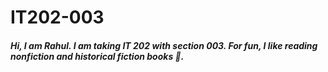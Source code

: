 # IT202-003
##### Hi, I am Rahul.  I am taking IT 202 with section 003. For fun, I like reading nonfiction and historical fiction books 📖.